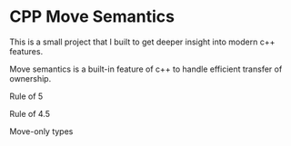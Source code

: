 # CPP Move Semantics

This is a small project that I built to get deeper insight into modern c++ features.

Move semantics is a built-in feature of c++ to handle efficient transfer of ownership.


Rule of 5

Rule of 4.5

Move-only types

